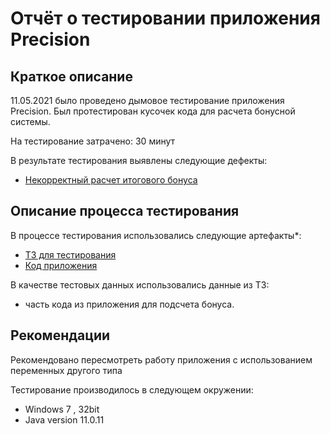 # Отчёт о тестировании приложения Precision

## Краткое описание

11.05.2021 было проведено дымовое тестирование приложения Precision. Был протестирован кусочек кода для расчета бонусной системы.

На тестирование затрачено: 30 минут

В результате тестирования выявлены следующие дефекты:
* [Некорректный расчет итогового бонуса](https://github.com/kassiopea-coder/java-hw12-Precision/issues/1)

## Описание процесса тестирования

В процессе тестирования использовались следующие артефакты*:
* [ТЗ для тестирования](https://github.com/netology-code/javaqa-homeworks/tree/master/programming)
* [Код приложения](https://github.com/netology-code/javaqa-homeworks/tree/master/programming#%D0%B7%D0%B0%D0%B4%D0%B0%D1%87%D0%B0-2---precision) 
   

  
В качестве тестовых данных использовались данные из ТЗ:
* часть кода из приложения для подсчета бонуса.

## Рекомендации 
Рекомендовано пересмотреть работу приложения с использованием переменных другого типа

Тестирование производилось в следующем окружении:
* Windows 7 , 32bit
* Java version 11.0.11
